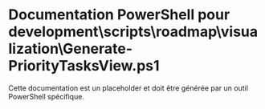 # Documentation PowerShell pour development\scripts\roadmap\visualization\Generate-PriorityTasksView.ps1

Cette documentation est un placeholder et doit être générée par un outil PowerShell spécifique.
